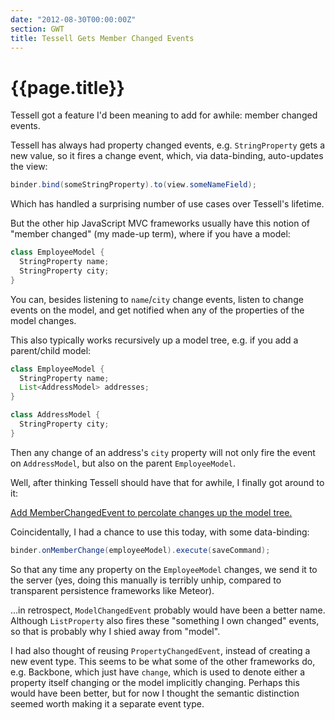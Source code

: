 ```yaml
---
date: "2012-08-30T00:00:00Z"
section: GWT
title: Tessell Gets Member Changed Events
---
```


{{page.title}}
==============

Tessell got a feature I'd been meaning to add for awhile: member changed events.

Tessell has always had property changed events, e.g. `StringProperty` gets a new value, so it fires a change event, which, via data-binding, auto-updates the view:

```java
binder.bind(someStringProperty).to(view.someNameField);
```

Which has handled a surprising number of use cases over Tessell's lifetime.

But the other hip JavaScript MVC frameworks usually have this notion of "member changed" (my made-up term), where if you have a model:

```java
class EmployeeModel {
  StringProperty name;
  StringProperty city;
}
```

You can, besides listening to `name`/`city` change events, listen to change events on the model, and get notified when any of the properties of the model changes.

This also typically works recursively up a model tree, e.g. if you add a parent/child model:

```java
class EmployeeModel {
  StringProperty name;
  List<AddressModel> addresses;
}

class AddressModel {
  StringProperty city;
}
```

Then any change of an address's `city` property will not only fire the event on `AddressModel`, but also on the parent `EmployeeModel`.

Well, after thinking Tessell should have that for awhile, I finally got around to it:

[Add MemberChangedEvent to percolate changes up the model tree.](https://github.com/stephenh/tessell/commit/47b0c12fe864a7ba1848fece486a13d8d01242f5)

Coincidentally, I had a chance to use this today, with some data-binding:

```java
binder.onMemberChange(employeeModel).execute(saveCommand);
```

So that any time any property on the `EmployeeModel` changes, we send it to the server (yes, doing this manually is terribly unhip, compared to transparent persistence frameworks like Meteor).

...in retrospect, `ModelChangedEvent` probably would have been a better name. Although `ListProperty` also fires these "something I own changed" events, so that is probably why I shied away from "model".

I had also thought of reusing `PropertyChangedEvent`, instead of creating a new event type. This seems to be what some of the other frameworks do, e.g. Backbone, which just have `change`, which is used to denote either a property itself changing or the model implicitly changing. Perhaps this would have been better, but for now I thought the semantic distinction seemed worth making it a separate event type.

